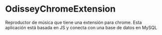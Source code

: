 # OdisseyChromeExtension
Reproductor de música que tiene una extensión para chrome. Esta aplicación está basada en JS y conecta con una base de datos en MySQL
